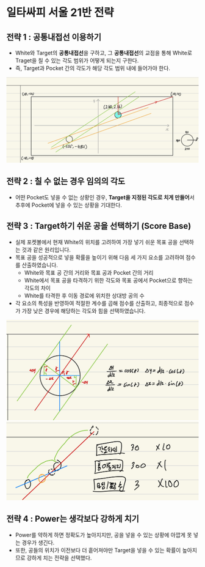 # 일타싸피 서울 21반 전략

## 전략 1 : 공통내접선 이용하기

- White와 Target의 **공통내접선**을 구하고, 그 **공통내접선**의 교점을 통해 White로 Traget을 칠 수 있는 각도 범위가 어떻게 되는지 구한다.
- 즉, Target과 Pocket 간의 각도가 해당 각도 범위 내에 들어가야 한다.

![Strategy01.jpeg](https://github.com/itdice/PocketBallProject/blob/main/Strategy01.jpeg?raw=true)

## 전략 2 : 칠 수 없는 경우 임의의 각도

- 어떤 Pocket도 넣을 수 없는 상황인 경우, **Target을 지정된 각도로 치게 만들어**서 추후에 Pocket에 넣을 수 있는 상황을 기대한다.

## 전략 3 : Target하기 쉬운 공을 선택하기 (Score Base)

- 실제 포켓볼에서 현재 White의 위치를 고려하여 가장 넣기 쉬운 목표 공을 선택하는 것과 같은 원리입니다.
- 목표 공을 성공적으로 넣을 확률을 높이기 위해 다음 세 가지 요소를 고려하여 점수를 산출하였습니다.
    - White와 목표 공 간의 거리와 목표 공과 Pocket 간의 거리
    - White에서 목표 공을 타격하기 위한 각도와 목표 공에서 Pocket으로 향하는 각도의 차이
    - White를 타격한 후 이동 경로에 위치한 상대방 공의 수
- 각 요소의 특성을 반영하여 적절한 계수를 곱해 점수를 산출하고, 최종적으로 점수가 가장 낮은 경우에 해당하는 각도와 힘을 선택하였습니다.

![Strategy02.jpeg](https://github.com/itdice/PocketBallProject/blob/main/Strategy02.jpeg?raw=true)
![Strategy03.jpeg](https://github.com/itdice/PocketBallProject/blob/main/Strategy03.jpeg?raw=true)

## 전략 4 : Power는 생각보다 강하게 치기

- Power를 약하게 하면 정확도가 높아지지만, 공을 넣을 수 있는 상황에 아깝게 못 넣는 경우가 생긴다.
- 또한, 공들의 위치가 이전보다 더 흩어져야만 Target을 넣을 수 있는 확률이 높아지므로 강하게 치는 전략을 선택했다.
